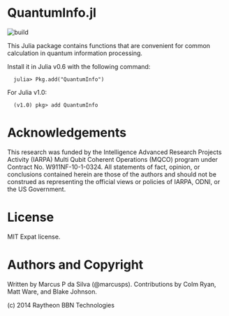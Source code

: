 # QuantumInfo.jl
![build](https://github.com/BBN-Q/QuantumInfo.jl/workflows/.github/workflows/CI.yml/badge.svg)

This Julia package contains functions that are convenient for common
calculation in quantum information processing. 

Install it in Julia v0.6 with the following command:

	  julia> Pkg.add("QuantumInfo")
	  
For Julia v1.0:

	  (v1.0) pkg> add QuantumInfo
	  
# Acknowledgements

This research was funded by the Intelligence Advanced Research
Projects Activity (IARPA) Multi Qubit Coherent Operations (MQCO)
program under Contract No. W911NF-10-1-0324. All statements of fact,
opinion, or conclusions contained herein are those of the authors and
should not be construed as representing the official views or policies
of IARPA, ODNI, or the US Government.

# License

MIT Expat license.

# Authors and Copyright

Written by Marcus P da Silva (@marcusps). Contributions by Colm Ryan, Matt Ware, and Blake Johnson.

(c) 2014 Raytheon BBN Technologies



